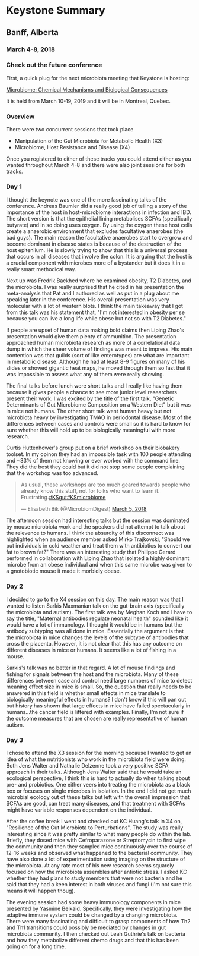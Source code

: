 # Keystone Summary
## Banff, Alberta
### March 4-8, 2018

### Check out the future conference

First, a quick plug for the next microbiota meeting that Keystone is hosting:

[Microbiome: Chemical Mechanisms and Biological Consequences](http://www.keystonesymposia.org/index.cfm?e=web.Meeting.Program&meetingid=1609)

It is held from March 10-19, 2019 and it will be in Montreal, Quebec.


### Overview

There were two concurrent sessions that took place 
 * Manipulation of the Gut Microbiota for Metabolic Health (X3)
 * Microbiome, Host Resistance and Disease (X4)

Once you registered to either of these tracks you could attend either as you wanted throughout March 4-8 and there were also joint sessions for both tracks.

### Day 1

I thought the keynote was one of the more fascinating talks of the conference. Andreas Baumler did a really good job of telling a story of the importance of the host in host-microbiome interactions in infection and IBD. The short version is that the epithelial lining metabolises SCFAs (specifically butyrate) and in so doing uses oxygen. By using the oxygen these host cells create a anaerobic environment that excludes facultative anaerobes (the bad guys). The main reason the facultative anaerobes start to overgrow and become dominant in disease states is because of the destruction of the host epitenlium. He is slowly trying to show that this is a universal process that occurs in all diseases that involve the colon. It is arguing that the host is a crucial component with microbes more of a bystander but it does it in a really smart methodical way.

Next up was Fredrik Backhed where he examined obesity, T2 Diabetes, and the microbiota. I was really surprised that he cited in his presentation the meta-analysis that Pat and I authored as well as put in a plug about me speaking later in the conference. His overall presentation was very molecular with a lot of western blots. I think the main takeaway that I got from this talk was his statement that, "I'm not interested in obesity per se because you can live a long life while obese but not so with T2 Diabetes."

If people are upset of human data making bold claims then Liping Zhao's presentation would give them plenty of ammunition. The presentation approached human microbiota research as more of a correlational data dump in which the sheer volume of findings was meant to impress. His main contention was that guilds (sort of like enterotypes) are what are important in metabolic disease. Although he had at least 8-9 figures on many of his slides or showed gigantic heat maps, he moved through them so fast that it was impossible to assess what any of them were really showing.     

The final talks before lunch were short talks and I really like having them because it gives people a chance to see more junior level researchers present their work. I was excited by the title of the first talk, "Genetic Determinants of Gut Microbiome Composition on a Western Diet" but it was in mice not humans. The other short talk went human heavy but not microbiota heavy by investigating TMAO in periodontal disease. Most of the differences between cases and controls were small so it is hard to know for sure whether this will hold up to be biologically meaningful with more research.

Curtis Huttenhower's group put on a brief workshop on their biobakery toolset. In my opinon they had an impossible task with 100 people attending and ~33% of them not knowing or ever worked with the command line. They did the best they could but it did not stop some people complaining that the workshop was too advanced.

<div class="center">
	<blockquote class="twitter-tweet" data-partner="tweetdeck"><p lang="en" dir="ltr">As usual, these workshops are too much geared towards people who already know this stuff, not for folks who want to learn it. <br>Frustrating.<a href="https://twitter.com/hashtag/KSgut?src=hash&amp;ref_src=twsrc%5Etfw">#KSgut</a><a href="https://twitter.com/hashtag/KSmicrobiome?src=hash&amp;ref_src=twsrc%5Etfw">#KSmicrobiome</a></p>&mdash; Elisabeth Bik (@MicrobiomDigest) <a href="https://twitter.com/MicrobiomDigest/status/970788776892022784?ref_src=twsrc%5Etfw">March 5, 2018</a></blockquote>

</div>

The afternoon session had interesting talks but the session was dominated by mouse microbiota work and the speakers did not attempt to talk about the relevence to humans. I think the absurdity of this disconnect was highlighted when an audience member asked Mirko Trajkovski, "Should we put individuals in cold weather and treat them with antibiotics to convert our fat to brown fat?" There was an interesting study that Philippe Gerard performed in collaboration with Liping Zhao that isolated a highly dominant microbe from an obese individual and when this same microbe was given to a gnotobiotic mouse it made it morbidly obese. 


### Day 2

I decided to go to the X4 session on this day. The main reason was that I wanted to listen Sarkis Maxmanian talk on the gut-brain axis (specifically the microbiota and autism). The first talk was by Meghan Koch and I have to say the title, "Maternal antibodies regulate neonatal health" sounded like it would have a lot of immunology. I thought it would be in humans but the antibody subtyping was all done in mice. Essentially the argument is that the microbiota in mice changes the levels of the subtype of antibodies that cross the placenta. However, it is not clear that this has any outcome on different diseases in mice or humans. It seems like a lot of fishing in a mouse.

Sarkis's talk was no better in that regard. A lot of mouse findings and fishing for signals between the host and the microbiota. Many of these differences between case and control need large numbers of mice to detect meaning effect size in mice is small. So, the question that really needs to be answered in this field is whether small effects in mice translate to biologically meaningful effects in humans? I don't know if this will pan out but history has shown that large effects in mice have failed spectacularly in humans...the cancer field is littered with examples. Finally, I'm not sure if the outcome measures that are chosen are really representative of human autism. 

### Day 3

I chose to attend the X3 session for the morning because I wanted to get an idea of what the nutritionists who work in the microbiota field were doing. Both Jens Walter and Nathalie Delzenne took a very positive SCFA approach in their talks. Although Jens Walter said that he would take an ecological perspective, I think this is hard to actually do when talking about pre- and probiotics. One either veers into treating the microbiota as a black box or focuses on single microbes in isolation. In the end I did not get much microbial ecology out of these talks but left with the overall impression that SCFAs are good, can treat many diseases, and that treatment with SCFAs might have variable responses dependent on the individual.

After the coffee break I went and checked out KC Huang's talk in X4 on, "Resilience of the Gut Microbiota to Perturbations". The study was really interesting since it was pretty similar to what many people do within the lab. Briefly, they dosed mice with Cefroparazone or Streptomycin to first wipe the community and then they sampled mice continuously over the course of 12-16 weeks and observed what happened to the bacterial community. They have also done a lot of experimentation using imaging on the structure of the microbiota. At any rate most of his new research seems squarely focused on how the microbiota assembles after antiotic stress. I asked KC whether they had plans to study members that were not bacteria and he said that they had a keen interest in both viruses and fungi (I'm not sure this means it will happen thoug). 

The evening session had some heavy immunology components in mice presented by Yasmine Belkaid. Specifically, they were investigating how the adaptive immune system could be changed by a changing microbiota. There were many fascinating and difficult to grasp components of how Th2 and Th1 transitions could possibly be mediated by changes in gut microbiota community. I then checked out Leah Guthrie's talk on bacteria and how they metabolize different chemo drugs and that this has been going on for a long time.

  